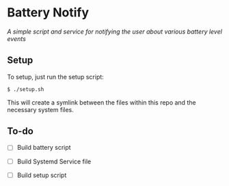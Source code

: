 # Battery Notify
   *A simple script and service for notifying the user about various battery level events*

## Setup
   To setup, just run the setup script:
   ```bash
   $ ./setup.sh
   ```
   This will create a symlink between the files within this repo and the necessary system files.

## To-do
   - [  ] Build battery script
   - [  ] Build Systemd Service file
   - [  ] Build setup script

